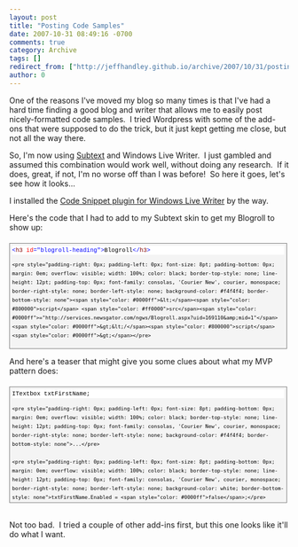```yaml
---
layout: post
title: "Posting Code Samples"
date: 2007-10-31 08:49:16 -0700
comments: true
category: Archive
tags: []
redirect_from: ["http://jeffhandley.github.io/archive/2007/10/31/posting-code-samples.aspx"]
author: 0
---
```

<!-- more -->
<p>One of the reasons I've moved my blog so many times is that I've had a hard time finding a good blog and writer that allows me to easily post nicely-formatted code samples.  I tried Wordpress with some of the add-ons that were supposed to do the trick, but it just kept getting me close, but not all the way there.</p>  <p>So, I'm now using <a href="http://subtextproject.com/" target="_blank">Subtext</a> and Windows Live Writer.  I just gambled and assumed this combination would work well, without doing any research.  If it does, great, if not, I'm no worse off than I was before!  So here it goes, let's see how it looks...</p>  <p>I installed the <a href="http://gallery.live.com/liveItemDetail.aspx?li=d4409446-af7f-42ec-aa20-78aa5bac4748&amp;bt=9" target="_blank">Code Snippet plugin for Windows Live Writer</a> by the way.</p>  <p>Here's the code that I had to add to my Subtext skin to get my Blogroll to show up:</p>  <div style="border-right: gray 1px solid; padding-right: 4px; border-top: gray 1px solid; padding-left: 4px; font-size: 8pt; padding-bottom: 4px; margin: 20px 0px 10px; overflow: auto; border-left: gray 1px solid; width: 97.5%; cursor: text; max-height: 200px; line-height: 12pt; padding-top: 4px; border-bottom: gray 1px solid; font-family: consolas, 'Courier New', courier, monospace; background-color: #f4f4f4">   <div style="padding-right: 0px; padding-left: 0px; font-size: 8pt; padding-bottom: 0px; overflow: visible; width: 100%; color: black; border-top-style: none; line-height: 12pt; padding-top: 0px; font-family: consolas, 'Courier New', courier, monospace; border-right-style: none; border-left-style: none; background-color: #f4f4f4; border-bottom-style: none">     <pre style="padding-right: 0px; padding-left: 0px; font-size: 8pt; padding-bottom: 0px; margin: 0em; overflow: visible; width: 100%; color: black; border-top-style: none; line-height: 12pt; padding-top: 0px; font-family: consolas, 'Courier New', courier, monospace; border-right-style: none; border-left-style: none; background-color: white; border-bottom-style: none"><span style="color: #0000ff">&lt;</span><span style="color: #800000">h3</span> <span style="color: #ff0000">id</span><span style="color: #0000ff">="blogroll-heading"</span><span style="color: #0000ff">&gt;</span>Blogroll<span style="color: #0000ff">&lt;/</span><span style="color: #800000">h3</span><span style="color: #0000ff">&gt;</span></pre>

    <pre style="padding-right: 0px; padding-left: 0px; font-size: 8pt; padding-bottom: 0px; margin: 0em; overflow: visible; width: 100%; color: black; border-top-style: none; line-height: 12pt; padding-top: 0px; font-family: consolas, 'Courier New', courier, monospace; border-right-style: none; border-left-style: none; background-color: #f4f4f4; border-bottom-style: none"><span style="color: #0000ff">&lt;</span><span style="color: #800000">script</span> <span style="color: #ff0000">src</span><span style="color: #0000ff">="http://services.newsgator.com/ngws/Blogroll.aspx?uid=169110&amp;mid=1"</span><span style="color: #0000ff">&gt;&lt;/</span><span style="color: #800000">script</span><span style="color: #0000ff">&gt;</span></pre>
  </div>
</div>

<p>And here's a teaser that might give you some clues about what my MVP pattern does:</p>

<div style="border-right: gray 1px solid; padding-right: 4px; border-top: gray 1px solid; padding-left: 4px; font-size: 8pt; padding-bottom: 4px; margin: 20px 0px 10px; overflow: auto; border-left: gray 1px solid; width: 97.5%; cursor: text; max-height: 200px; line-height: 12pt; padding-top: 4px; border-bottom: gray 1px solid; font-family: consolas, 'Courier New', courier, monospace; background-color: #f4f4f4">
  <div style="padding-right: 0px; padding-left: 0px; font-size: 8pt; padding-bottom: 0px; overflow: visible; width: 100%; color: black; border-top-style: none; line-height: 12pt; padding-top: 0px; font-family: consolas, 'Courier New', courier, monospace; border-right-style: none; border-left-style: none; background-color: #f4f4f4; border-bottom-style: none">
    <pre style="padding-right: 0px; padding-left: 0px; font-size: 8pt; padding-bottom: 0px; margin: 0em; overflow: visible; width: 100%; color: black; border-top-style: none; line-height: 12pt; padding-top: 0px; font-family: consolas, 'Courier New', courier, monospace; border-right-style: none; border-left-style: none; background-color: white; border-bottom-style: none">ITextbox txtFirstName;</pre>

    <pre style="padding-right: 0px; padding-left: 0px; font-size: 8pt; padding-bottom: 0px; margin: 0em; overflow: visible; width: 100%; color: black; border-top-style: none; line-height: 12pt; padding-top: 0px; font-family: consolas, 'Courier New', courier, monospace; border-right-style: none; border-left-style: none; background-color: #f4f4f4; border-bottom-style: none">...</pre>

    <pre style="padding-right: 0px; padding-left: 0px; font-size: 8pt; padding-bottom: 0px; margin: 0em; overflow: visible; width: 100%; color: black; border-top-style: none; line-height: 12pt; padding-top: 0px; font-family: consolas, 'Courier New', courier, monospace; border-right-style: none; border-left-style: none; background-color: white; border-bottom-style: none">txtFirstName.Enabled = <span style="color: #0000ff">false</span>;</pre>
  </div>
</div>

<p>
  <br />Not too bad.  I tried a couple of other add-ins first, but this one looks like it'll do what I want.</p>

